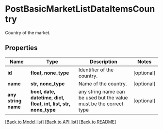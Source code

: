 # PostBasicMarketListDataItemsCountry

Country of the market.

## Properties
Name | Type | Description | Notes
------------ | ------------- | ------------- | -------------
**id** | **float, none_type** | Identifier of the country. | [optional] 
**name** | **str, none_type** | Name of the country. | [optional] 
**any string name** | **bool, date, datetime, dict, float, int, list, str, none_type** | any string name can be used but the value must be the correct type | [optional]

[[Back to Model list]](../README.md#documentation-for-models) [[Back to API list]](../README.md#documentation-for-api-endpoints) [[Back to README]](../README.md)


